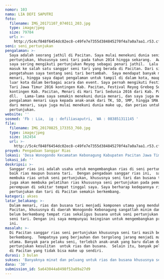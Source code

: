 ```yaml
---
nomor: 103
nama: LIA DEFI SAPUTRI
foto:
  filename: IMG_20171107_074011_203.jpg
  type: image/jpeg
  size: 79784
  url: >-
    http://5c4cf848f6454dc02ec8-c49fe7e7355d384845270f4a7a0a7aa1.r53.cf2.rackcdn.com/e94f2eb4-8e44-40c4-af6a-6dab881f790c/IMG_20171107_074011_203.jpg
seni: seni_pertunjukan
pengalaman: >-
  Saya adalah seorang jathil di Pacitan. Saya mulai menekuni dunia seni
  pertunjukan, khususnya seni tari pada tahun 2014 hingga sekarang.  Awalnya
  saya sering mengikuti pertunjukan Reyog sebagai penari jathil.  Lalu saya
  masuk ke salah satu sanggar seni tari yang berada di Pacitan. Dari situ
  pengetahuan saya tentang seni tari bertambah.  Saya mendapat banyak materi
  menari, hingga saya dapat pengalaman untuk tampil di dalam kota, maupun di
  luar kota dalam berbagai acara dan event. Saya pernah mengikuti Festival Karya
  Tari Jawa Timur 2016 kontingen Kab. Pacitan, Festival Reyog Grebeg Suro 2016
  kontingen Kab. Pacitan, Menari di Hari Tari Sedunia 2016 dari Kab. Pacitan,
  dll.   Lama-lama saya semakin menekuni dunia menari, dan saya juga membagikan
  pengalaman menari saya kepada anak-anak dari TK, SD, SMP, hingga SMA.  Dan
  dari menari, saya juga mulai menekuni dunia make up, dan perias untuk seni
  pertunjukan. 
website: ''
sosmed: 'Fb : Lia,  ig : defiliasaputri,  WA : 083851311145 '
file:
  filename: IMG_20170825_173353_760.jpg
  type: image/jpeg
  size: 162454
  url: >-
    http://5c4cf848f6454dc02ec8-c49fe7e7355d384845270f4a7a0a7aa1.r53.cf2.rackcdn.com/e2a49304-2b0f-46bc-87a9-7092350bfc1d/IMG_20170825_173353_760.jpg
proyek: Pengadaan Sanggar Rias
lokasi: 'Desa Wonogondo Kecamatan Kebonagung Kabupaten Pacitan Jawa Timur '
lokasi_id: ''
deskripsi: >-
  Sanggar rias ini adalah usaha untuk mengembangkan rias di seni pertunjukan,
  baik rias maupun busana tari.  Dengan pengadaan sanggar rias ini,  saya akan
  membuka rias untuk seni pertunjukan, khususnya seni tari dan busana tari. Saya
  juga akan membuka pelatihan rias khususnya seni pertunjukan pada pemuda
  perempuan di sekitar tempat tinggal saya. Saya berharap kedepannya rias seni
  pertunjukan dan tari di Pacitan semakin berkembang. 
kategori: akses
latar_belakang: >-
  Dalam menari, rias dan busana tari menjadi komponen utama yang mendukung. 
  Pacitan, khususnya di daerah Wonogondo Kebonagung sangatlah minim dan bahkan
  belum berkembang tempat rias sekaligus busana untuk seni pertunjukan khususnya
  seni tari. Dengan ini saya mempunyai keinginan untuk mengembangkan proyek
  ini. 
masalah: >-
  Di Pacitan sanggar rias seni pertunjukan khususnya seni tari masih belum
  berkembang.  Tempatnya yang berjauhan dan tergolong jarang menjadi masalah
  utama. Banyak para pelaku seni, terlebih anak-anak yang baru dalam dunia seni
  pertunjukan kesulitan  untuk rias dan busana.  Selain itu, banyak pelaku seni
  di Pacitan yang tidak bisa make up sendiri. 
durasi: 3 bulan
sukses: 'Banyaknya minat dan peluang untuk rias dan busana khususnya seni tari. '
dana: '30'
submission_id: 5a643044a8498f53a89a27d9
---
```

